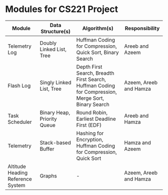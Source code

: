 # Modules for CS221 Project

| Module | Data Structure(s) | Algorithm(s) | Responsibility |
| --- | --- | --- | --- |
| Telemetry Log | Doubly Linked List, Tree | Huffman Coding for Compression, Quick Sort, Binary Search | Areeb and Azeem |
| Flash Log | Singly Linked List, Tree | Depth First Search, Breadth First Search, Huffman Coding for Compression, Merge Sort, Binary Search | Azeem, Areeb and Hamza |
| Task Scheduler | Binary Heap, Priority Queue | Round Robin, Earliest Deadline First (EDF) | Areeb and Hamza |
| Telemetry | Stack-based Buffer | Hashing for Encryption, Huffman Coding for Compression, Quick Sort | Hamza and Azeem |
| Altitude Heading Reference System | Graphs | - | Azeem, Areeb and Hamza |
